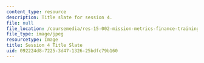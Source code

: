 ```yaml
---
content_type: resource
description: Title slate for session 4.
file: null
file_location: /coursemedia/res-15-002-mission-metrics-finance-training-for-federal-credit-program-professionals-summer-2016/092224d872253d47132625bdfc79b160_RES15-002_Session_4.jpg
file_type: image/jpeg
resourcetype: Image
title: Session 4 Title Slate
uid: 092224d8-7225-3d47-1326-25bdfc79b160
---
```

